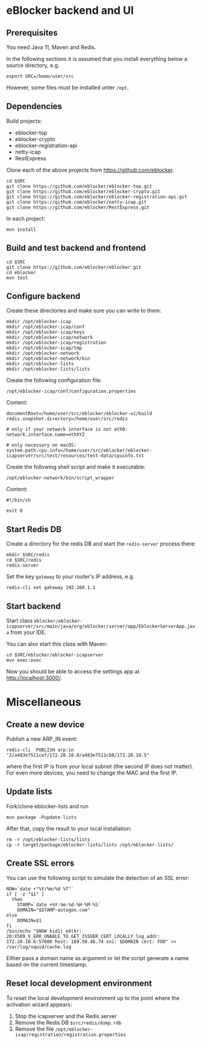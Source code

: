 # eBlocker backend and UI

## Prerequisites

You need Java 11, Maven and Redis.

In the following sections it is assumed that you install everything below a source directory, e.g.

    export SRC=/home/user/src

However, some files must be installed unter `/opt`.

## Dependencies

Build projects:

* eblocker-top
* eblocker-crypto
* eblocker-registration-api
* netty-icap
* RestExpress

Clone each of the above projects from https://github.com/eblocker.

    cd $SRC
    git clone https://github.com/eblocker/eblocker-top.git
    git clone https://github.com/eblocker/eblocker-crypto.git
    git clone https://github.com/eblocker/eblocker-registration-api.git
    git clone https://github.com/eblocker/netty-icap.git
    git clone https://github.com/eblocker/RestExpress.git

In each project:

    mvn install

## Build and test backend and frontend

    cd $SRC
    git clone https://github.com/eblocker/eblocker.git
    cd eblocker
    mvn test

## Configure backend

Create these directories and make sure you can write to them:

    mkdir /opt/eblocker-icap
    mkdir /opt/eblocker-icap/conf
    mkdir /opt/eblocker-icap/keys
    mkdir /opt/eblocker-icap/network
    mkdir /opt/eblocker-icap/registration
    mkdir /opt/eblocker-icap/tmp
    mkdir /opt/eblocker-network
    mkdir /opt/eblocker-network/bin
    mkdir /opt/eblocker-lists
    mkdir /opt/eblocker-lists/lists

Create the following configuration file:

    /opt/eblocker-icap/conf/configuration.properties

Content:

    documentRoot=/home/user/src/eblocker/eblocker-ui/build
    redis.snapshot.directory=/home/user/src/redis

    # only if your network interface is not eth0:
    network.interface.name=ethXYZ

    # only necessary on macOS:
    system.path.cpu.info=/home/user/src/eblocker/eblocker-icapserver/src/test/resources/test-data/cpuinfo.txt

Create the following shell script and make it executable:

    /opt/eblocker-network/bin/script_wrapper

Content:

    #!/bin/sh

    exit 0


## Start Redis DB

Create a directory for the redis DB and start the `redis-server` process there:

    mkdir $SRC/redis
    cd $SRC/redis
    redis-server

Set the key `gateway` to your router's IP address, e.g.

    redis-cli set gateway 192.168.1.1

## Start backend

Start class `eblocker/eblocker-icapserver/src/main/java/org/eblocker/server/app/EblockerServerApp.java` from your IDE.

You can also start this class with Maven:

    cd $SRC/eblocker/eblocker-icapserver
    mvn exec:exec

Now you should be able to access the settings app at <http://localhost:3000/>.

# Miscellaneous

## Create a new device

Publish a new ARP_IN event:

    redis-cli  PUBLISH arp:in "2/a483e7511cef/172.20.10.8/a483e7511c88/172.20.10.5"

where the first IP is from your local subnet (the second IP does not matter). For even more devices, you need to change the MAC and the first IP.

## Update lists

Fork/clone eblocker-lists and run

    mvn package -Pupdate-lists
    
After that, copy the result to your local installation:

    rm -r /opt/eblocker-lists/lists
    cp -r target/package/eblocker-lists/lists /opt/eblocker-lists/
    
## Create SSL errors

You can use the following script to simulate the detection of an SSL error:

    NOW=`date +"%Y/%m/%d %T"`
    if [ -z "$1" ]
      then
        STAMP=`date +%Y-%m-%d-%H-%M-%S`
        DOMAIN="$STAMP-autogen.com"
    else
        DOMAIN=$1
    fi
    /bin/echo "$NOW kid1| eblkr: 20:X509_V_ERR_UNABLE_TO_GET_ISSUER_CERT_LOCALLY log_addr: 172.20.10.6:57608 host: 169.50.46.74 sni: $DOMAIN cert: FOO" >> /var/log/squid/cache.log
    
Either pass a domain name as argument or let the script generate a name based on the current timestamp.

## Reset local development environment

To reset the local development environment up to the point where the activation wizard appears:
 
 1. Stop the icapserver and the Redis server
 1. Remove the Redis DB `$src/redis/dump.rdb`
 1. Remove the file `/opt/eblocker-icap/registration/registration.properties`



